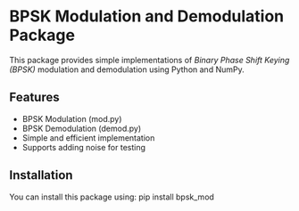 # BPSK Modulation and Demodulation Package

This package provides simple implementations of *Binary Phase Shift Keying (BPSK)* modulation and demodulation using Python and NumPy.

## Features
- BPSK Modulation (mod.py)
- BPSK Demodulation (demod.py)
- Simple and efficient implementation
- Supports adding noise for testing

## Installation
You can install this package using: pip install bpsk_mod